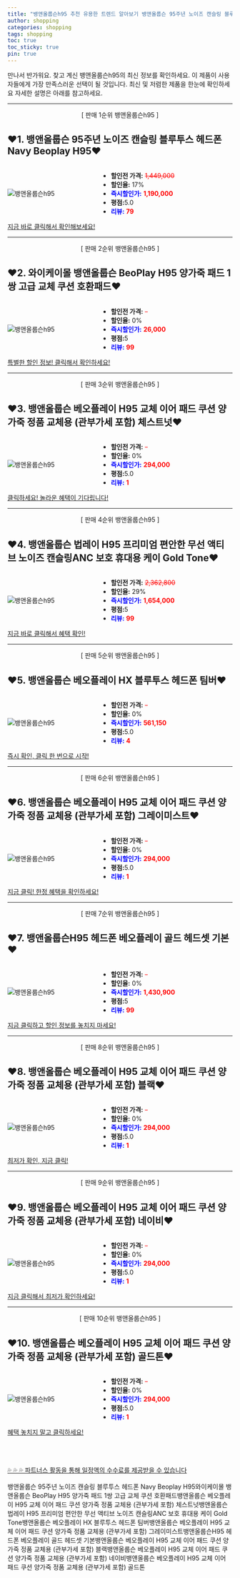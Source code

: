 ```yaml
---
title: "뱅앤올룹슨h95 추천 유용한 트렌드 알아보기 뱅앤올룹슨 95주년 노이즈 캔슬링 블루투스"
author: shopping
categories: shopping
tags: shopping
toc: true
toc_sticky: true
pin: true
---
```

만나서 반가워요. 찾고 계신 뱅앤올룹슨h95의 최신 정보를 확인하세요. 이 제품이 사용자들에게 가장 만족스러운 선택이 될 것입니다. 최신 및 저렴한 제품을 한눈에 확인하세요 자세한 설명은 아래를 참고하세요.

---
<p class="toplist" style="margin: 0 auto; display: block; width: fit-content;">[ 판매 1순위 뱅앤올룹슨h95 ]</p>

<h2><strong>❤️1. 뱅앤올룹슨 95주년 노이즈 캔슬링 블루투스 헤드폰 Navy Beoplay H95❤️</strong></h2>

<div style="display: flex; align-items: center;">
    <div style="flex: 0.4;">
        <img src="https://thumbnail9.coupangcdn.com/thumbnails/remote/230x230ex/image/rs_quotation_api/hos0ncjy/897f358b55e54d4e80edb16b95488ca0.jpg" alt="뱅앤올룹슨h95" style="max-width: 100%;">
    </div>
    <div style="flex: 0.6; margin-left: 10px;">
        <ul>
            <li><strong>할인전 가격:</strong> <del style="color: red;">1,449,000</del></li>
            <li><strong>할인율:</strong> 17%</li>
            <li><span style='color:blue'><strong>즉시할인가:</strong></span> <span style='color:red'><strong>1,190,000</strong></span></li>
            <li><strong>평점:</strong>5.0</li>
            <li><span style='color:blue'><strong>리뷰:</strong></span> <span style='color:red'><strong>79</strong></span></li>
        </ul>
    </div>
</div>
<div class="center">
    <a href="https://William4Davisa.github.io?lptag=AF9450613&subid=githubio&pageKey=5711421893&traceid=V0-153&itemId=14292385871&vendorItemId=81537301672" class="myButton">
        지금 바로 클릭해서 확인해보세요!
    </a>
</div>


---
<p class="toplist" style="margin: 0 auto; display: block; width: fit-content;">[ 판매 2순위 뱅앤올룹슨h95 ]</p>

<h2><strong>❤️2. 와이케이몰 뱅앤올룹슨 BeoPlay H95 양가죽 패드 1쌍 고급 교체 쿠션 호환패드❤️</strong></h2>

<div style="display: flex; align-items: center;">
    <div style="flex: 0.4;">
        <img src="https://thumbnail8.coupangcdn.com/thumbnails/remote/230x230ex/image/vendor_inventory/b5d6/e938f26cc7389a33a960c6386de59a060f80f0a4c692fb59dc4e6934eda3.jpg" alt="뱅앤올룹슨h95" style="max-width: 100%;">
    </div>
    <div style="flex: 0.6; margin-left: 10px;">
        <ul>
            <li><strong>할인전 가격:</strong> <del style="color: red;">-</del></li>
            <li><strong>할인율:</strong> 0%</li>
            <li><span style='color:blue'><strong>즉시할인가:</strong></span> <span style='color:red'><strong>26,000</strong></span></li>
            <li><strong>평점:</strong>5</li>
            <li><span style='color:blue'><strong>리뷰:</strong></span> <span style='color:red'><strong>99</strong></span></li>
        </ul>
    </div>
</div>
<div class="center">
    <a href="https://William4Davisa.github.io?lptag=AF9450613&subid=githubio&pageKey=8197888186&traceid=V0-153&itemId=23488139288&vendorItemId=90514626991" class="myButton">
        특별한 할인 정보! 클릭해서 확인하세요!
    </a>
</div>


---
<p class="toplist" style="margin: 0 auto; display: block; width: fit-content;">[ 판매 3순위 뱅앤올룹슨h95 ]</p>

<h2><strong>❤️3. 뱅앤올룹슨 베오플레이 H95 교체 이어 패드 쿠션 양가죽 정품 교체용 (관부가세 포함) 체스트넛❤️</strong></h2>

<div style="display: flex; align-items: center;">
    <div style="flex: 0.4;">
        <img src="https://thumbnail8.coupangcdn.com/thumbnails/remote/230x230ex/image/vendor_inventory/2e44/494f67a9c8cf2f2137d19571c12d7b96b9b914dfa55c52497a2ba178519e.jpg" alt="뱅앤올룹슨h95" style="max-width: 100%;">
    </div>
    <div style="flex: 0.6; margin-left: 10px;">
        <ul>
            <li><strong>할인전 가격:</strong> <del style="color: red;">-</del></li>
            <li><strong>할인율:</strong> 0%</li>
            <li><span style='color:blue'><strong>즉시할인가:</strong></span> <span style='color:red'><strong>294,000</strong></span></li>
            <li><strong>평점:</strong>5.0</li>
            <li><span style='color:blue'><strong>리뷰:</strong></span> <span style='color:red'><strong>1</strong></span></li>
        </ul>
    </div>
</div>
<div class="center">
    <a href="https://William4Davisa.github.io?lptag=AF9450613&subid=githubio&pageKey=7362794997&traceid=V0-153&itemId=18973354745&vendorItemId=86098875997" class="myButton">
        클릭하세요! 놀라운 혜택이 기다립니다!
    </a>
</div>


---
<p class="toplist" style="margin: 0 auto; display: block; width: fit-content;">[ 판매 4순위 뱅앤올룹슨h95 ]</p>

<h2><strong>❤️4. 뱅앤올룹슨 법레이 H95 프리미엄 편안한 무선 액티브 노이즈 캔슬링ANC 보호 휴대용 케이 Gold Tone❤️</strong></h2>

<div style="display: flex; align-items: center;">
    <div style="flex: 0.4;">
        <img src="https://thumbnail6.coupangcdn.com/thumbnails/remote/230x230ex/image/vendor_inventory/6656/c4adb353ba672d4328339ee365e3cfe4fe82d3e4e9efcdbb4120fa0575b4.jpg" alt="뱅앤올룹슨h95" style="max-width: 100%;">
    </div>
    <div style="flex: 0.6; margin-left: 10px;">
        <ul>
            <li><strong>할인전 가격:</strong> <del style="color: red;">2,362,800</del></li>
            <li><strong>할인율:</strong> 29%</li>
            <li><span style='color:blue'><strong>즉시할인가:</strong></span> <span style='color:red'><strong>1,654,000</strong></span></li>
            <li><strong>평점:</strong>5</li>
            <li><span style='color:blue'><strong>리뷰:</strong></span> <span style='color:red'><strong>99</strong></span></li>
        </ul>
    </div>
</div>
<div class="center">
    <a href="https://William4Davisa.github.io?lptag=AF9450613&subid=githubio&pageKey=6934014549&traceid=V0-153&itemId=16789147228&vendorItemId=88342078324" class="myButton">
        지금 바로 클릭해서 혜택 확인!
    </a>
</div>


---
<p class="toplist" style="margin: 0 auto; display: block; width: fit-content;">[ 판매 5순위 뱅앤올룹슨h95 ]</p>

<h2><strong>❤️5. 뱅앤올룹슨 베오플레이 HX 블루투스 헤드폰 팀버❤️</strong></h2>

<div style="display: flex; align-items: center;">
    <div style="flex: 0.4;">
        <img src="https://thumbnail9.coupangcdn.com/thumbnails/remote/230x230ex/image/vendor_inventory/1901/88fe29a239209b8b41a1f63cbf5d949f56ca06e64cdb0a2c02f46d845beb.JPG" alt="뱅앤올룹슨h95" style="max-width: 100%;">
    </div>
    <div style="flex: 0.6; margin-left: 10px;">
        <ul>
            <li><strong>할인전 가격:</strong> <del style="color: red;">-</del></li>
            <li><strong>할인율:</strong> 0%</li>
            <li><span style='color:blue'><strong>즉시할인가:</strong></span> <span style='color:red'><strong>561,150</strong></span></li>
            <li><strong>평점:</strong>5.0</li>
            <li><span style='color:blue'><strong>리뷰:</strong></span> <span style='color:red'><strong>4</strong></span></li>
        </ul>
    </div>
</div>
<div class="center">
    <a href="https://William4Davisa.github.io?lptag=AF9450613&subid=githubio&pageKey=7648199049&traceid=V0-153&itemId=20342536205&vendorItemId=87427294869" class="myButton">
        즉시 확인, 클릭 한 번으로 시작!
    </a>
</div>


---
<p class="toplist" style="margin: 0 auto; display: block; width: fit-content;">[ 판매 6순위 뱅앤올룹슨h95 ]</p>

<h2><strong>❤️6. 뱅앤올룹슨 베오플레이 H95 교체 이어 패드 쿠션 양가죽 정품 교체용 (관부가세 포함) 그레이미스트❤️</strong></h2>

<div style="display: flex; align-items: center;">
    <div style="flex: 0.4;">
        <img src="https://thumbnail8.coupangcdn.com/thumbnails/remote/230x230ex/image/vendor_inventory/2e44/494f67a9c8cf2f2137d19571c12d7b96b9b914dfa55c52497a2ba178519e.jpg" alt="뱅앤올룹슨h95" style="max-width: 100%;">
    </div>
    <div style="flex: 0.6; margin-left: 10px;">
        <ul>
            <li><strong>할인전 가격:</strong> <del style="color: red;">-</del></li>
            <li><strong>할인율:</strong> 0%</li>
            <li><span style='color:blue'><strong>즉시할인가:</strong></span> <span style='color:red'><strong>294,000</strong></span></li>
            <li><strong>평점:</strong>5.0</li>
            <li><span style='color:blue'><strong>리뷰:</strong></span> <span style='color:red'><strong>1</strong></span></li>
        </ul>
    </div>
</div>
<div class="center">
    <a href="https://William4Davisa.github.io?lptag=AF9450613&subid=githubio&pageKey=7362794997&traceid=V0-153&itemId=18973354748&vendorItemId=86098876042" class="myButton">
        지금 클릭! 한정 혜택을 확인하세요!
    </a>
</div>


---
<p class="toplist" style="margin: 0 auto; display: block; width: fit-content;">[ 판매 7순위 뱅앤올룹슨h95 ]</p>

<h2><strong>❤️7. 뱅앤올룹슨H95 헤드폰 베오플레이 골드 헤드셋 기본❤️</strong></h2>

<div style="display: flex; align-items: center;">
    <div style="flex: 0.4;">
        <img src="https://thumbnail9.coupangcdn.com/thumbnails/remote/230x230ex/image/vendor_inventory/3620/62643a29e0c4646951dcf144678386daea8789d3f6fcc1a3b2c9a6b9e2a0.jpg" alt="뱅앤올룹슨h95" style="max-width: 100%;">
    </div>
    <div style="flex: 0.6; margin-left: 10px;">
        <ul>
            <li><strong>할인전 가격:</strong> <del style="color: red;">-</del></li>
            <li><strong>할인율:</strong> 0%</li>
            <li><span style='color:blue'><strong>즉시할인가:</strong></span> <span style='color:red'><strong>1,430,900</strong></span></li>
            <li><strong>평점:</strong>5</li>
            <li><span style='color:blue'><strong>리뷰:</strong></span> <span style='color:red'><strong>99</strong></span></li>
        </ul>
    </div>
</div>
<div class="center">
    <a href="https://William4Davisa.github.io?lptag=AF9450613&subid=githubio&pageKey=7638275442&traceid=V0-153&itemId=20288290554&vendorItemId=87374638990" class="myButton">
        지금 클릭하고 할인 정보를 놓치지 마세요!
    </a>
</div>


---
<p class="toplist" style="margin: 0 auto; display: block; width: fit-content;">[ 판매 8순위 뱅앤올룹슨h95 ]</p>

<h2><strong>❤️8. 뱅앤올룹슨 베오플레이 H95 교체 이어 패드 쿠션 양가죽 정품 교체용 (관부가세 포함) 블랙❤️</strong></h2>

<div style="display: flex; align-items: center;">
    <div style="flex: 0.4;">
        <img src="https://thumbnail8.coupangcdn.com/thumbnails/remote/230x230ex/image/vendor_inventory/2e44/494f67a9c8cf2f2137d19571c12d7b96b9b914dfa55c52497a2ba178519e.jpg" alt="뱅앤올룹슨h95" style="max-width: 100%;">
    </div>
    <div style="flex: 0.6; margin-left: 10px;">
        <ul>
            <li><strong>할인전 가격:</strong> <del style="color: red;">-</del></li>
            <li><strong>할인율:</strong> 0%</li>
            <li><span style='color:blue'><strong>즉시할인가:</strong></span> <span style='color:red'><strong>294,000</strong></span></li>
            <li><strong>평점:</strong>5.0</li>
            <li><span style='color:blue'><strong>리뷰:</strong></span> <span style='color:red'><strong>1</strong></span></li>
        </ul>
    </div>
</div>
<div class="center">
    <a href="https://William4Davisa.github.io?lptag=AF9450613&subid=githubio&pageKey=7362794997&traceid=V0-153&itemId=18973354747&vendorItemId=86098876032" class="myButton">
        최저가 확인, 지금 클릭!
    </a>
</div>


---
<p class="toplist" style="margin: 0 auto; display: block; width: fit-content;">[ 판매 9순위 뱅앤올룹슨h95 ]</p>

<h2><strong>❤️9. 뱅앤올룹슨 베오플레이 H95 교체 이어 패드 쿠션 양가죽 정품 교체용 (관부가세 포함) 네이비❤️</strong></h2>

<div style="display: flex; align-items: center;">
    <div style="flex: 0.4;">
        <img src="https://thumbnail8.coupangcdn.com/thumbnails/remote/230x230ex/image/vendor_inventory/2e44/494f67a9c8cf2f2137d19571c12d7b96b9b914dfa55c52497a2ba178519e.jpg" alt="뱅앤올룹슨h95" style="max-width: 100%;">
    </div>
    <div style="flex: 0.6; margin-left: 10px;">
        <ul>
            <li><strong>할인전 가격:</strong> <del style="color: red;">-</del></li>
            <li><strong>할인율:</strong> 0%</li>
            <li><span style='color:blue'><strong>즉시할인가:</strong></span> <span style='color:red'><strong>294,000</strong></span></li>
            <li><strong>평점:</strong>5.0</li>
            <li><span style='color:blue'><strong>리뷰:</strong></span> <span style='color:red'><strong>1</strong></span></li>
        </ul>
    </div>
</div>
<div class="center">
    <a href="https://William4Davisa.github.io?lptag=AF9450613&subid=githubio&pageKey=7362794997&traceid=V0-153&itemId=18973354755&vendorItemId=86098876068" class="myButton">
        지금 클릭해서 최저가 확인하세요!
    </a>
</div>


---
<p class="toplist" style="margin: 0 auto; display: block; width: fit-content;">[ 판매 10순위 뱅앤올룹슨h95 ]</p>

<h2><strong>❤️10. 뱅앤올룹슨 베오플레이 H95 교체 이어 패드 쿠션 양가죽 정품 교체용 (관부가세 포함) 골드톤❤️</strong></h2>

<div style="display: flex; align-items: center;">
    <div style="flex: 0.4;">
        <img src="https://thumbnail8.coupangcdn.com/thumbnails/remote/230x230ex/image/vendor_inventory/2e44/494f67a9c8cf2f2137d19571c12d7b96b9b914dfa55c52497a2ba178519e.jpg" alt="뱅앤올룹슨h95" style="max-width: 100%;">
    </div>
    <div style="flex: 0.6; margin-left: 10px;">
        <ul>
            <li><strong>할인전 가격:</strong> <del style="color: red;">-</del></li>
            <li><strong>할인율:</strong> 0%</li>
            <li><span style='color:blue'><strong>즉시할인가:</strong></span> <span style='color:red'><strong>294,000</strong></span></li>
            <li><strong>평점:</strong>5.0</li>
            <li><span style='color:blue'><strong>리뷰:</strong></span> <span style='color:red'><strong>1</strong></span></li>
        </ul>
    </div>
</div>
<div class="center">
    <a href="https://William4Davisa.github.io?lptag=AF9450613&subid=githubio&pageKey=7362794997&traceid=V0-153&itemId=18973354753&vendorItemId=86098876060" class="myButton">
        혜택 놓치지 말고 클릭하세요!
    </a>
</div>

<br><br><br>[💦 💦 💦 파트너스 활동을 통해 일정액의 수수료를 제공받을 수 있습니다](https://link.coupang.com/a/bcpT2c)<br><br>뱅앤올룹슨 95주년 노이즈 캔슬링 블루투스 헤드폰 Navy Beoplay H95와이케이몰 뱅앤올룹슨 BeoPlay H95 양가죽 패드 1쌍 고급 교체 쿠션 호환패드뱅앤올룹슨 베오플레이 H95 교체 이어 패드 쿠션 양가죽 정품 교체용 (관부가세 포함) 체스트넛뱅앤올룹슨 법레이 H95 프리미엄 편안한 무선 액티브 노이즈 캔슬링ANC 보호 휴대용 케이 Gold Tone뱅앤올룹슨 베오플레이 HX 블루투스 헤드폰 팀버뱅앤올룹슨 베오플레이 H95 교체 이어 패드 쿠션 양가죽 정품 교체용 (관부가세 포함) 그레이미스트뱅앤올룹슨H95 헤드폰 베오플레이 골드 헤드셋 기본뱅앤올룹슨 베오플레이 H95 교체 이어 패드 쿠션 양가죽 정품 교체용 (관부가세 포함) 블랙뱅앤올룹슨 베오플레이 H95 교체 이어 패드 쿠션 양가죽 정품 교체용 (관부가세 포함) 네이비뱅앤올룹슨 베오플레이 H95 교체 이어 패드 쿠션 양가죽 정품 교체용 (관부가세 포함) 골드톤